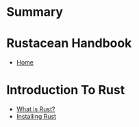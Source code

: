 # Summary

# Rustacean Handbook

- [Home](./home.md)

# Introduction To Rust

- [What is Rust?](./what-is-rust.md)
- [Installing Rust](./install.md)


